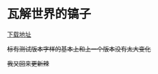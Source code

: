 ﻿# 瓦解世界的镐子

[下载地址](https://github.com/abcdefghHIM/theworlddisintegratespickaxe/releases)

~~标有测试版本字样的基本上和上一个版本没有太大变化~~

~~我又回来更新辣~~
